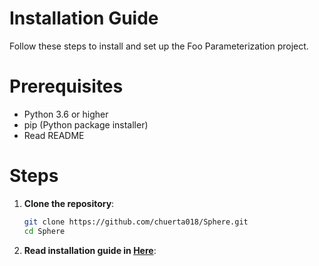 # Installation Guide

Follow these steps to install and set up the Foo Parameterization project.

# Prerequisites

- Python 3.6 or higher
- pip (Python package installer)
- Read README

# Steps

1. **Clone the repository**:

   ```sh
   git clone https://github.com/chuerta018/Sphere.git
   cd Sphere

2. **Read installation guide in [Here](foo_parameterization/README.md)**:
   

